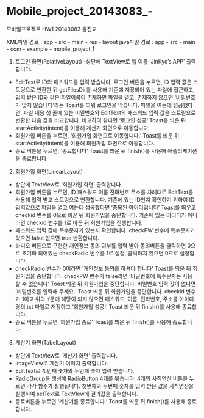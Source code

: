# Mobile_project_20143083_-

모바일프로젝트
HW1
20143083 윤진교

XML파일 경로 : app - src - main - res - layout
java파일 경로 : app - src - main - com - example - mobile_project_1

1. 로그인 화면(RelativeLayout)
-상단에 TextView로 앱 이름 ‘JinKyo’s APP’ 출력합니다.
- EditText로 ID와 패스워드를 입력 받습니다. 로그인 버튼을 누르면, ID 입력 값은 스트링으로 변환한 뒤 getFilesDir를 사용해 기존에 저장되어 있는 파일에 접근하고, 입력 받은 ID와 같은 파일이름이 존재하면 파일을 열고, 존재하지 않으면 ‘비밀번호가 맞지 않습니다’라는 Toast를 띄워 로그인을 막습니다. 
파일을 여는데 성공했다면, 파일 내용 첫 줄에 있는 비밀번호와 EditText의 패스워드 입력 값을 스트링으로 변환한 다음 값을 비교합니다. 비교하여 같다면 ‘로그인 성공’ Toast를 띄운 뒤 startActivity(intent)를 이용해 계산기 화면으로 이동합니다.
- 회원가입 버튼을 누르면, ‘회원가입 화면으로 이동합니다.’ Toast를 띄운 뒤 startActivity(intent)를 이용해 회원가입 화면으로 이동합니다.
- 종료 버튼을 누르면, ‘종료합니다’ Toast를 띄운 뒤 finish()를 사용해 애플리케이션을 종료합니다.

2. 회원가입 화면(LinearLayout)
- 상단에 TextView로 ‘회원가입 화면’ 출력합니다.
- 회원가입 버튼을 누르면, ID 패스워드 이름 전화번호 주소를 차례대로 EditText를 사용해 입력 받고 스트링으로 변환합니다.
기존에 있는 ID인지 확인하기 위하여 ID입력값으로 파일을 열고 여는데 성공했다면 ‘중복된 아이디입니다’ Toast를 띄우고 checkid 변수를 0으로 바꾼 뒤 회원가입을 중단합니다.
기존에 있는 아이디가 아니라면 checkid 변수를 1로 바꾼 뒤 회원가입을 진행합니다.
- 패스워드 입력 값에 특수문자가 있는지 확인합니다. checkPW 변수에 특수문자가 있으면 false 없으면 true 반환합니다.
- 라디오 버튼으로 구현한 개인정보 동의 여부를 입력 받아 동의버튼을 클릭하면 0으로 초기화 되어있는 checkRadio 변수를 1로 설정, 클릭하지 않으면 0으로 설정합니다.
- checkRadio 변수가 0이라면 ‘개인정보 동의를 하셔야 합니다’ Toast를 띄운 뒤 회원가입을 중단합니다.
checkPW 변수가 false라면 ‘비밀번호에 특수문자는 사용 할 수 없습니다’ Toast 띄운 뒤 회원가입을 중단합니다.
비밀번호 입력 값이 없다면 ‘비밀번호를 입력해 주세요.’ Toast 띄운 뒤 회원가입을 중단합니다.
checkid 변수가 1이고 위의 if문에 해당이 되지 않으면 패스워드, 이름, 전화번호, 주소를 아이디 명의 txt 파일로 저장하고 ‘회원가입 성공!’ Toast 띄운 뒤 finish()를 사용해 종료합니다.
- 종료 버튼을 누르면 ‘회원가입 종료’ Toast를 띄운 뒤 finish()를 사용해 종료합니다.

3. 계산기 화면(TabelLayout)
- 상단에 TextView로 ‘계산기 화면’ 출력합니다.
- ImageView로 계산기 이미지 출력합니다.
- EditText로 첫번째 숫자와 두번째 숫자 입력 받습니다.
- RadioGroup을 생성해 RadioButton 4개를 묶습니다.
4개의 사칙연산 버튼을 누르면 각각 함수가 실행됩니다. 첫번째와 두번째 숫자를 입력 받은 값을 사칙연산을 실행하여 setText로 TextVIew에 결과값을 출력합니다.
- 종료버튼을 누르면 ‘계산기를 종료합니다.’ Toast를 띄운 뒤 finish()를 사용해 종료합니다.

